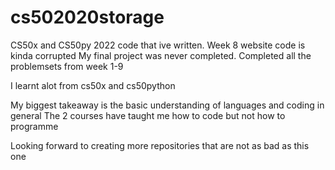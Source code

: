 # cs502020storage

CS50x and CS50py 2022 code that ive written. 
Week 8 website code is kinda corrupted
My final project was never completed.
Completed all the problemsets from week 1-9

I learnt alot from cs50x and cs50python

My biggest takeaway is the basic understanding of languages and coding in general
The 2 courses have taught me how to code but not how to programme

Looking forward to creating more repositories that are not as bad as this one 
